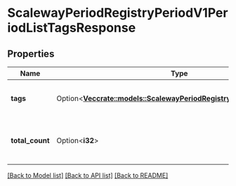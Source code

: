 # ScalewayPeriodRegistryPeriodV1PeriodListTagsResponse

## Properties

Name | Type | Description | Notes
------------ | ------------- | ------------- | -------------
**tags** | Option<[**Vec<crate::models::ScalewayPeriodRegistryPeriodV1PeriodTag>**](scaleway.registry.v1.Tag.md)> | Paginated list of tags matching filters | [optional]
**total_count** | Option<**i32**> | Total number of tags matching filters | [optional]

[[Back to Model list]](../README.md#documentation-for-models) [[Back to API list]](../README.md#documentation-for-api-endpoints) [[Back to README]](../README.md)


